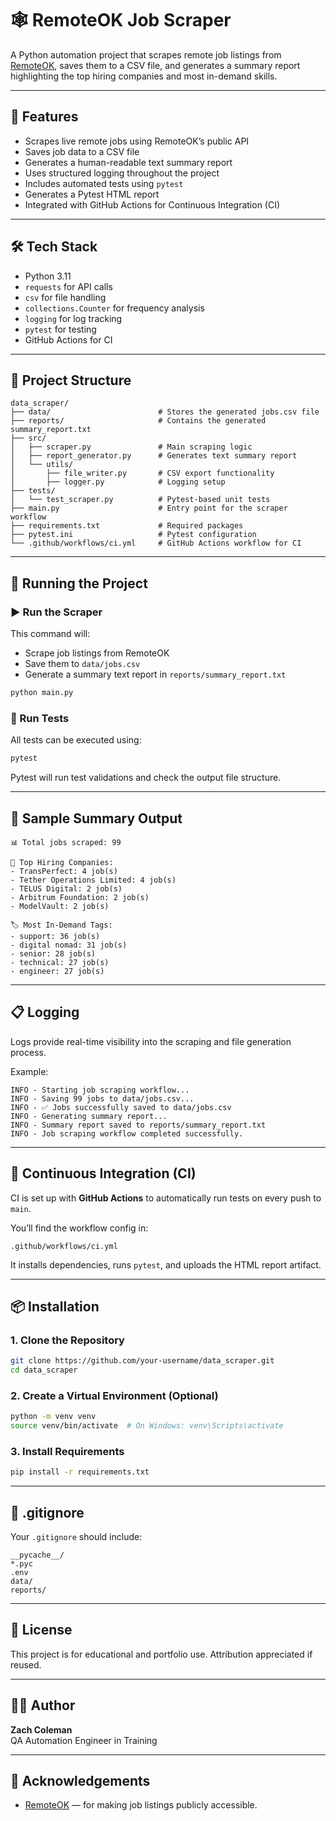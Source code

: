 # 🕸️ RemoteOK Job Scraper

A Python automation project that scrapes remote job listings from [RemoteOK](https://remoteok.com), saves them to a CSV file, and generates a summary report highlighting the top hiring companies and most in-demand skills.

---

## 🚀 Features

- Scrapes live remote jobs using RemoteOK’s public API
- Saves job data to a CSV file
- Generates a human-readable text summary report
- Uses structured logging throughout the project
- Includes automated tests using `pytest`
- Generates a Pytest HTML report
- Integrated with GitHub Actions for Continuous Integration (CI)

---

## 🛠️ Tech Stack

- Python 3.11
- `requests` for API calls
- `csv` for file handling
- `collections.Counter` for frequency analysis
- `logging` for log tracking
- `pytest` for testing
- GitHub Actions for CI

---

## 📁 Project Structure

```
data_scraper/
├── data/                        # Stores the generated jobs.csv file
├── reports/                     # Contains the generated summary_report.txt
├── src/
│   ├── scraper.py               # Main scraping logic
│   ├── report_generator.py      # Generates text summary report
│   └── utils/
│       ├── file_writer.py       # CSV export functionality
│       ├── logger.py            # Logging setup
├── tests/
│   └── test_scraper.py          # Pytest-based unit tests
├── main.py                      # Entry point for the scraper workflow
├── requirements.txt             # Required packages
├── pytest.ini                   # Pytest configuration
└── .github/workflows/ci.yml     # GitHub Actions workflow for CI
```

---

## 🧪 Running the Project

### ▶️ Run the Scraper

This command will:
- Scrape job listings from RemoteOK
- Save them to `data/jobs.csv`
- Generate a summary text report in `reports/summary_report.txt`

```bash
python main.py
```

### 🧪 Run Tests

All tests can be executed using:

```bash
pytest
```

Pytest will run test validations and check the output file structure.

---

## 📝 Sample Summary Output

```
📊 Total jobs scraped: 99

🏢 Top Hiring Companies:
- TransPerfect: 4 job(s)
- Tether Operations Limited: 4 job(s)
- TELUS Digital: 2 job(s)
- Arbitrum Foundation: 2 job(s)
- ModelVault: 2 job(s)

🏷️ Most In-Demand Tags:
- support: 36 job(s)
- digital nomad: 31 job(s)
- senior: 28 job(s)
- technical: 27 job(s)
- engineer: 27 job(s)
```

---

## 📋 Logging

Logs provide real-time visibility into the scraping and file generation process.

Example:
```
INFO - Starting job scraping workflow...
INFO - Saving 99 jobs to data/jobs.csv...
INFO - ✅ Jobs successfully saved to data/jobs.csv
INFO - Generating summary report...
INFO - Summary report saved to reports/summary_report.txt
INFO - Job scraping workflow completed successfully.
```

---

## 🔄 Continuous Integration (CI)

CI is set up with **GitHub Actions** to automatically run tests on every push to `main`.

You’ll find the workflow config in:

```
.github/workflows/ci.yml
```

It installs dependencies, runs `pytest`, and uploads the HTML report artifact.

---

## 📦 Installation

### 1. Clone the Repository

```bash
git clone https://github.com/your-username/data_scraper.git
cd data_scraper
```

### 2. Create a Virtual Environment (Optional)

```bash
python -m venv venv
source venv/bin/activate  # On Windows: venv\Scripts\activate
```

### 3. Install Requirements

```bash
pip install -r requirements.txt
```

---

## 🧼 .gitignore

Your `.gitignore` should include:

```
__pycache__/
*.pyc
.env
data/
reports/
```

---

## 📃 License

This project is for educational and portfolio use. Attribution appreciated if reused.

---

## 👨‍💻 Author

**Zach Coleman**  
QA Automation Engineer in Training

---

## 🙌 Acknowledgements

- [RemoteOK](https://remoteok.com) — for making job listings publicly accessible.
